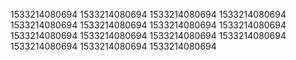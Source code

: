1533214080694
1533214080694
1533214080694
1533214080694
1533214080694
1533214080694
1533214080694
1533214080694
1533214080694
1533214080694
1533214080694
1533214080694
1533214080694
1533214080694
1533214080694